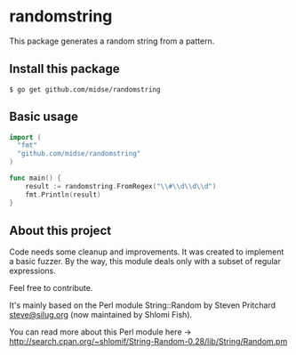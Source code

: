 # randomstring

This package generates a random string from a pattern.

## Install this package

```
$ go get github.com/midse/randomstring
```

## Basic usage

```go
import (
  "fmt"
  "github.com/midse/randomstring"
)

func main() {
    result := randomstring.FromRegex("\\#\\d\\d\\d")
    fmt.Println(result)
}
```


## About this project

Code needs some cleanup and improvements. It was created to implement a basic fuzzer.
By the way, this module deals only with a subset of regular expressions.

Feel free to contribute.

It's mainly based on the Perl module String::Random by Steven Pritchard <steve@silug.org> (now maintained by Shlomi Fish).

You can read more about this Perl module here -> http://search.cpan.org/~shlomif/String-Random-0.28/lib/String/Random.pm
